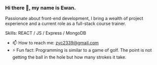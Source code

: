 ### Hi there 👋, my name is Ewan.

Passionate about front-end development, I bring a wealth of project experience and a current role as a full-stack course trainer.

Skills: REACT / JS  / Express / MongoDB  

- 📫 How to reach me: zyc2339@gmail.com
- ⚡ Fun fact: Programming is similar to a game of golf. The point is not getting the ball in the hole but how many strokes it take.


<!--
**zyc2339/zyc2339** is a ✨ _special_ ✨ repository because its `README.md` (this file) appears on your GitHub profile.

Here are some ideas to get you started:

- 🔭 I’m currently working on ...
- 🌱 I’m currently learning ...
- 👯 I’m looking to collaborate on ...
- 🤔 I’m looking for help with ...
- 💬 Ask me about ...
- 📫 How to reach me: ...
- 😄 Pronouns: ...
- ⚡ Fun fact: ...
-->
